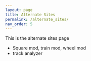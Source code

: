 ```yaml
---
layout: page
title: Alternate Sites
permalink: /alternate_sites/
nav_order: 5
---
```


This is the alternate sites page

- Square mod, train mod, wheel mod
- track analyzer